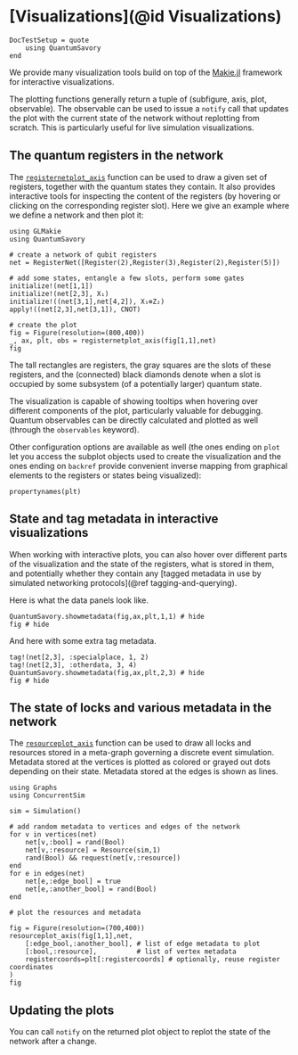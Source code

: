 # [Visualizations](@id Visualizations)

```@meta
DocTestSetup = quote
    using QuantumSavory
end
```

We provide many visualization tools build on top of the [Makie.jl](https://docs.makie.org/stable/) framework for interactive visualizations.

The plotting functions generally return a tuple of (subfigure, axis, plot, observable).
The observable can be used to issue a `notify` call that updates the plot with the current state of the network without replotting from scratch.
This is particularly useful for live simulation visualizations.

## The quantum registers in the network

The [`registernetplot_axis`](@ref) function can be used to draw a given set of registers, together with the quantum states they contain. It also provides interactive tools for inspecting the content of the registers (by hovering or clicking on the corresponding register slot). Here we give an example where we define a network and then plot it:

```@example vis
using GLMakie
using QuantumSavory

# create a network of qubit registers
net = RegisterNet([Register(2),Register(3),Register(2),Register(5)])

# add some states, entangle a few slots, perform some gates
initialize!(net[1,1])
initialize!(net[2,3], X₁)
initialize!((net[3,1],net[4,2]), X₁⊗Z₂)
apply!((net[2,3],net[3,1]), CNOT)

# create the plot
fig = Figure(resolution=(800,400))
_, ax, plt, obs = registernetplot_axis(fig[1,1],net)
fig
```

The tall rectangles are registers, the gray squares are the slots of these registers, and the (connected) black diamonds denote when a slot is occupied by some subsystem (of a potentially larger) quantum state.

The visualization is capable of showing tooltips when hovering over different components of the plot, particularly valuable for debugging. Quantum observables can be directly calculated and plotted as well (through the `observables` keyword).

Other configuration options are available as well (the ones ending on `plot` let you access the subplot objects used to create the visualization and the ones ending on `backref` provide convenient inverse mapping from graphical elements to the registers or states being visualized):

```@example vis
propertynames(plt)
```

## State and tag metadata in interactive visualizations

When working with interactive plots, you can also hover over different parts of the visualization and the state of the registers, what is stored in them, and potentially whether they contain any [tagged metadata in use by simulated networking protocols](@ref tagging-and-querying).

Here is what the data panels look like.

```@example vis
QuantumSavory.showmetadata(fig,ax,plt,1,1) # hide
fig # hide
```

And here with some extra tag metadata.

```@example vis
tag!(net[2,3], :specialplace, 1, 2)
tag!(net[2,3], :otherdata, 3, 4)
QuantumSavory.showmetadata(fig,ax,plt,2,3) # hide
fig # hide
```

## The state of locks and various metadata in the network

The [`resourceplot_axis`](@ref) function can be used to draw all locks and resources stored in a meta-graph governing a discrete event simulation. Metadata stored at the vertices is plotted as colored or grayed out dots depending on their state. Metadata stored at the edges is shown as lines.

```@example vis
using Graphs
using ConcurrentSim

sim = Simulation()

# add random metadata to vertices and edges of the network
for v in vertices(net)
    net[v,:bool] = rand(Bool)
    net[v,:resource] = Resource(sim,1)
    rand(Bool) && request(net[v,:resource])
end
for e in edges(net)
    net[e,:edge_bool] = true
    net[e,:another_bool] = rand(Bool)
end

# plot the resources and metadata

fig = Figure(resolution=(700,400))
resourceplot_axis(fig[1,1],net,
    [:edge_bool,:another_bool], # list of edge metadata to plot
    [:bool,:resource],          # list of vertex metadata
    registercoords=plt[:registercoords] # optionally, reuse register coordinates
)
fig
```

## Updating the plots

 You can call `notify` on the returned plot object to replot the state of the network after a change.